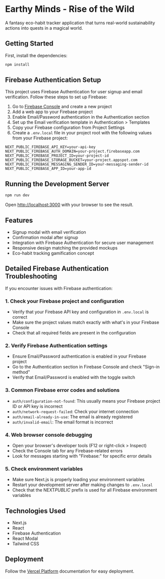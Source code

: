 # Earthy Minds - Rise of the Wild

A fantasy eco-habit tracker application that turns real-world sustainability actions into quests in a magical world.

## Getting Started

First, install the dependencies:

```bash
npm install
```

## Firebase Authentication Setup

This project uses Firebase Authentication for user signup and email verification. Follow these steps to set up Firebase:

1. Go to [Firebase Console](https://console.firebase.google.com/) and create a new project
2. Add a web app to your Firebase project
3. Enable Email/Password authentication in the Authentication section
4. Set up the Email verification template in Authentication > Templates
5. Copy your Firebase configuration from Project Settings
6. Create a `.env.local` file in your project root with the following values from your Firebase project:

```
NEXT_PUBLIC_FIREBASE_API_KEY=your-api-key
NEXT_PUBLIC_FIREBASE_AUTH_DOMAIN=your-project.firebaseapp.com
NEXT_PUBLIC_FIREBASE_PROJECT_ID=your-project-id
NEXT_PUBLIC_FIREBASE_STORAGE_BUCKET=your-project.appspot.com
NEXT_PUBLIC_FIREBASE_MESSAGING_SENDER_ID=your-messaging-sender-id
NEXT_PUBLIC_FIREBASE_APP_ID=your-app-id
```

## Running the Development Server

```bash
npm run dev
```

Open [http://localhost:3000](http://localhost:3000) with your browser to see the result.

## Features

- Signup modal with email verification
- Confirmation modal after signup
- Integration with Firebase Authentication for secure user management
- Responsive design matching the provided mockups
- Eco-habit tracking gamification concept

## Detailed Firebase Authentication Troubleshooting

If you encounter issues with Firebase authentication:

### 1. Check your Firebase project and configuration

- Verify that your Firebase API key and configuration in `.env.local` is correct
- Make sure the project values match exactly with what's in your Firebase Console
- Check that all required fields are present in the configuration

### 2. Verify Firebase Authentication settings

- Ensure Email/Password authentication is enabled in your Firebase project
- Go to the Authentication section in Firebase Console and check "Sign-in method"
- Verify that Email/Password is enabled with the toggle switch

### 3. Common Firebase error codes and solutions

- `auth/configuration-not-found`: This usually means your Firebase project ID or API key is incorrect
- `auth/network-request-failed`: Check your internet connection
- `auth/email-already-in-use`: The email is already registered
- `auth/invalid-email`: The email format is incorrect

### 4. Web browser console debugging

- Open your browser's developer tools (F12 or right-click > Inspect)
- Check the Console tab for any Firebase-related errors
- Look for messages starting with "Firebase:" for specific error details

### 5. Check environment variables

- Make sure Next.js is properly loading your environment variables
- Restart your development server after making changes to `.env.local`
- Check that the NEXT*PUBLIC* prefix is used for all Firebase environment variables

## Technologies Used

- Next.js
- React
- Firebase Authentication
- React Modal
- Tailwind CSS

## Deployment

Follow the [Vercel Platform](https://vercel.com/new?utm_medium=default-template&filter=next.js&utm_source=create-next-app&utm_campaign=create-next-app-readme) documentation for easy deployment.
